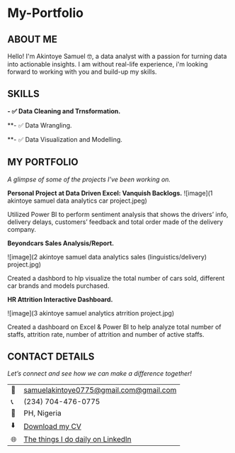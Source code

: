 # My-Portfolio
<!--Section 1: Introduce your self-->
## ABOUT ME

Hello! I'm Akintoye Samuel 🤓, a data analyst with a passion for turning data into actionable insights. I am 
without real-life experience, i'm looking forward to working with you and build-up my skills.

<!--Mention your top/relevant skills here - core and soft skills-->
## SKILLS

**- ✅ Data Cleaning and Trnsformation.** 

**- ✅ Data Wrangling.

**- ✅ Data Visualization and Modelling.



<!--Section 2: List 3-4 key projects-->
## MY PORTFOLIO 

*A glimpse of some of the projects I've been working on.*

**Personal Project at Data Driven Excel: Vanquish Backlogs.**
![image](1 akintoye samuel data analytics car project.jpeg)

Utilized Power BI to perform sentiment analysis that shows the drivers’ info, delivery delays, customers’ feedback and total order made of the delivery company.


**Beyondcars Sales Analysis/Report.**

![image](2 akintoye samuel data analytics sales (linguistics/delivery) project.jpg) 

Created a dashbord to hlp visualize the total number of cars sold, different car brands and models purchased.

**HR Attrition Interactive Dashboard.**

![image](3 akintoye samuel analytics atrrition project.jpg)

Created a dashboard on Excel & Power BI to help analyze total number of staffs, attrition rate, number of attrition and number of active staffs.




## CONTACT DETAILS

*Let’s connect and see how we can make a difference together!*
<table>
  <tbody>
    <tr>
      <td>📧</td>
      <td><a href="mailto:samuelakintoye0775@gmail.com">samuelakintoye0775@gmail.com@gmail.com</a></td>
    </tr>
    <tr>
      <td>📞</td>
      <td>(234) 704-476-0775</td>
    </tr>
    <tr>
      <td>📍</td>
      <td>PH, Nigeria</td>
    </tr>
    <tr>
      <td>⬇️</td>
      <td><a href="https://etuk123456.github.io/portfolio1/docs/Profile.pdf">Download my CV</a></td>
    </tr>
    <tr>
      <td>🌐</td>
      <td><a href="https://www.linkedin.com/in/samuel-akintoye-62505b329/">The things I do daily on LinkedIn</a></td>
    </tr>
  </tbody>
</table>

   




